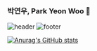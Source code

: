 ### 박연우, Park Yeon Woo 💛
![header](https://capsule-render.vercel.app/api?type=waving&color=FFE4E1&text=%20Park%20YeonWoo%20&height=200&fontSize=90&fontColor=ffffff&fontSize=150)
![footer](https://capsule-render.vercel.app/api?section=footer&type=waving&color=FFE4E1)

[![Anurag's GitHub stats](https://github-readme-stats.vercel.app/api?username=nyunu)](https://github.com/anuraghazra/github-readme-stats)
